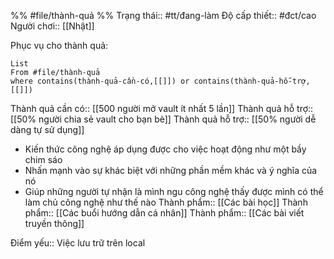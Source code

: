 %%
#file/thành-quả
%%
Trạng thái:: #tt/đang-làm
Độ cấp thiết:: #đct/cao
Người chơi:: [[Nhật]]

Phục vụ cho thành quả:
```dataview
List 
From #file/thành-quả 
where contains(thành-quả-cần-có,[[]]) or contains(thành-quả-hỗ-trợ,[[]]) 
```
Thành quả cần có:: [[500 người mở vault ít nhất 5 lần]]
Thành quả hỗ trợ:: [[50% người chia sẻ vault cho bạn bè]]
Thành quả hỗ trợ:: [[50% người dễ dàng tự sử dụng]]
- Kiến thức công nghệ áp dụng được cho việc hoạt động như một bầy chim sáo
- Nhấn mạnh vào sự khác biệt với những phần mềm khác và ý nghĩa của nó
- Giúp những người tự nhận là mình ngu công nghệ thấy được mình có thể làm chủ công nghệ như thế nào
Thành phẩm:: [[Các bài học]]
Thành phẩm:: [[Các buổi hướng dẫn cá nhân]]
Thành phẩm:: [[Các bài viết truyền thông]]

Điểm yếu:: Việc lưu trữ trên local 
